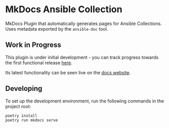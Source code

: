 # MkDocs Ansible Collection

MkDocs Plugin that automatically generates pages for Ansible Collections. Uses metadata exported by the `ansible-doc` tool.

## Work in Progress

This plugin is under initial development - you can track progress towards the first functional release [here](https://github.com/cmsirbu/mkdocs-ansible-collection/milestone/1).

Its latest functionality can be seen live on the [docs website](https://mkdocs-ansible-collection.readthedocs.io/en/latest/).

## Developing

To set up the development environment, run the following commands in the project root:

```
poetry install
poetry run mkdocs serve
```
